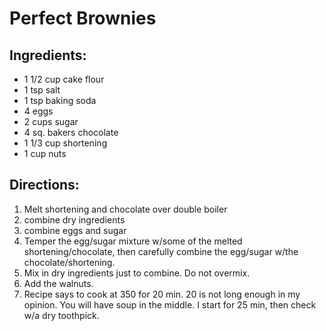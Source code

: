 # Perfect Brownies

## Ingredients:

- 1 1/2 cup cake flour
- 1 tsp salt
- 1 tsp baking soda
- 4 eggs
- 2 cups sugar
- 4 sq. bakers chocolate
- 1 1/3 cup shortening
- 1 cup nuts

## Directions:

1. Melt shortening and chocolate over double boiler
2. combine dry ingredients
3. combine eggs and sugar
4. Temper the egg/sugar mixture w/some of the melted shortening/chocolate, then carefully combine the egg/sugar w/the chocolate/shortening.
5. Mix in dry ingredients just to combine. Do not overmix.
6. Add the walnuts. 
7. Recipe says to cook at 350 for 20 min. 20 is not long enough in my opinion. You will have soup in the middle. I start for 25 min, then check w/a dry toothpick.
